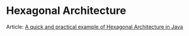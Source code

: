 # Hexagonal Architecture
Article: [A quick and practical example of Hexagonal Architecture in Java](http://www.baeldung.com/a-quick-and-practical-example-of-hexagonal-architecture-in-java)
